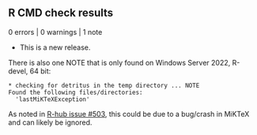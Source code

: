 ## R CMD check results

0 errors | 0 warnings | 1 note

* This is a new release.

There is also one NOTE that is only found on Windows Server 2022, R-devel, 64 bit:
```
* checking for detritus in the temp directory ... NOTE
Found the following files/directories:
  'lastMiKTeXException'
```

As noted in [R-hub issue #503](https://github.com/r-hub/rhub/issues/503), this could be due to a bug/crash in MiKTeX and can likely be ignored.
